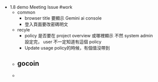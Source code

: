 - 1.8 demo Meeting Issue #work
	- common
		- browser title 要顯示 Gemini ai console
		- 登入頁面要改密碼明文
	- recyle
		- policy 是否要在 project overview 或哪裡顯示
		  不然 system admin 設定完， user 不一定知道有這個 policy
		- Update usage policy的時候，有個值沒帶到
	- gocoin
		-
	-